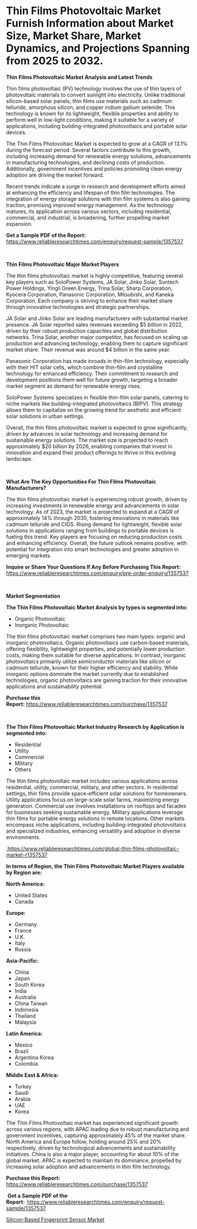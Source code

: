 <p><h1>Thin Films Photovoltaic Market Furnish Information about Market Size, Market Share, Market Dynamics, and Projections Spanning from 2025 to 2032.</h1></p><p><strong>Thin Films Photovoltaic Market Analysis and Latest Trends</strong></p>
<p><p>Thin films photovoltaic (PV) technology involves the use of thin layers of photovoltaic materials to convert sunlight into electricity. Unlike traditional silicon-based solar panels, thin films use materials such as cadmium telluride, amorphous silicon, and copper indium gallium selenide. This technology is known for its lightweight, flexible properties and ability to perform well in low-light conditions, making it suitable for a variety of applications, including building-integrated photovoltaics and portable solar devices.</p><p>The Thin Films Photovoltaic Market is expected to grow at a CAGR of 13.1% during the forecast period. Several factors contribute to this growth, including increasing demand for renewable energy solutions, advancements in manufacturing technologies, and declining costs of production. Additionally, government incentives and policies promoting clean energy adoption are driving the market forward.</p><p>Recent trends indicate a surge in research and development efforts aimed at enhancing the efficiency and lifespan of thin film technologies. The integration of energy storage solutions with thin film systems is also gaining traction, promising improved energy management. As the technology matures, its application across various sectors, including residential, commercial, and industrial, is broadening, further propelling market expansion.</p></p>
<p><strong>Get a Sample PDF of the Report:&nbsp;</strong> <a href="https://www.reliableresearchtimes.com/enquiry/request-sample/1357537?utm_campaign=2035&utm_medium=2&utm_source=Github&utm_content=ia&utm_term=12022025&utm_id=thin-films-photovoltaic">https://www.reliableresearchtimes.com/enquiry/request-sample/1357537</a></p>
<p>&nbsp;</p>
<p><strong>Thin Films Photovoltaic Major Market Players</strong></p>
<p><p>The thin films photovoltaic market is highly competitive, featuring several key players such as SoloPower Systems, JA Solar, Jinko Solar, Suntech Power Holdings, Yingli Green Energy, Trina Solar, Sharp Corporation, Kyocera Corporation, Panasonic Corporation, Mitsubishi, and Kaneka Corporation. Each company is striving to enhance their market share through innovative technologies and strategic partnerships.</p><p>JA Solar and Jinko Solar are leading manufacturers with substantial market presence. JA Solar reported sales revenues exceeding $5 billion in 2022, driven by their robust production capacities and global distribution networks. Trina Solar, another major competitor, has focused on scaling up production and advancing technology, enabling them to capture significant market share. Their revenue was around $4 billion in the same year.</p><p>Panasonic Corporation has made inroads in thin-film technology, especially with their HIT solar cells, which combine thin-film and crystalline technology for enhanced efficiency. Their commitment to research and development positions them well for future growth, targeting a broader market segment as demand for renewable energy rises.</p><p>SoloPower Systems specializes in flexible thin-film solar panels, catering to niche markets like building-integrated photovoltaics (BIPV). This strategy allows them to capitalize on the growing trend for aesthetic and efficient solar solutions in urban settings.</p><p>Overall, the thin films photovoltaic market is expected to grow significantly, driven by advances in solar technology and increasing demand for sustainable energy solutions. The market size is projected to reach approximately $20 billion by 2026, enabling companies that invest in innovation and expand their product offerings to thrive in this evolving landscape.</p></p>
<p>&nbsp;</p>
<p><strong>What Are The Key Opportunities For Thin Films Photovoltaic Manufacturers?</strong></p>
<p><p>The thin films photovoltaic market is experiencing robust growth, driven by increasing investments in renewable energy and advancements in solar technology. As of 2023, the market is projected to expand at a CAGR of approximately 14% through 2030, fostering innovations in materials like cadmium telluride and CIGS. Rising demand for lightweight, flexible solar solutions in applications ranging from buildings to portable devices is fueling this trend. Key players are focusing on reducing production costs and enhancing efficiency. Overall, the future outlook remains positive, with potential for integration into smart technologies and greater adoption in emerging markets.</p></p>
<p><strong>Inquire or Share Your Questions If Any Before Purchasing This Report:</strong> <a href="https://www.reliableresearchtimes.com/enquiry/pre-order-enquiry/1357537?utm_campaign=2035&utm_medium=2&utm_source=Github&utm_content=ia&utm_term=12022025&utm_id=thin-films-photovoltaic">https://www.reliableresearchtimes.com/enquiry/pre-order-enquiry/1357537</a></p>
<p>&nbsp;</p>
<p><strong>Market Segmentation</strong></p>
<p><strong>The Thin Films Photovoltaic Market Analysis by types is segmented into:</strong></p>
<p><ul><li>Organic Photovoltaic</li><li>Inorganic Photovoltaic</li></ul></p>
<p><p>The thin films photovoltaic market comprises two main types: organic and inorganic photovoltaics. Organic photovoltaics use carbon-based materials, offering flexibility, lightweight properties, and potentially lower production costs, making them suitable for diverse applications. In contrast, inorganic photovoltaics primarily utilize semiconductor materials like silicon or cadmium telluride, known for their higher efficiency and stability. While inorganic options dominate the market currently due to established technologies, organic photovoltaics are gaining traction for their innovative applications and sustainability potential.</p></p>
<p><strong>Purchase this Report:&nbsp;</strong><a href="https://www.reliableresearchtimes.com/purchase/1357537?utm_campaign=2035&utm_medium=2&utm_source=Github&utm_content=ia&utm_term=12022025&utm_id=thin-films-photovoltaic">https://www.reliableresearchtimes.com/purchase/1357537</a></p>
<p>&nbsp;</p>
<p><strong>The Thin Films Photovoltaic Market Industry Research by Application is segmented into:</strong></p>
<p><ul><li>Residential</li><li>Utility</li><li>Commercial</li><li>Military</li><li>Others</li></ul></p>
<p><p>The thin films photovoltaic market includes various applications across residential, utility, commercial, military, and other sectors. In residential settings, thin films provide space-efficient solar solutions for homeowners. Utility applications focus on large-scale solar farms, maximizing energy generation. Commercial use involves installations on rooftops and facades for businesses seeking sustainable energy. Military applications leverage thin films for portable energy solutions in remote locations. Other markets encompass niche applications, including building-integrated photovoltaics and specialized industries, enhancing versatility and adoption in diverse environments.</p></p>
<p><a href="https://www.reliableresearchtimes.com/global-thin-films-photovoltaic-market-r1357537?utm_campaign=2035&utm_medium=2&utm_source=Github&utm_content=ia&utm_term=12022025&utm_id=thin-films-photovoltaic">&nbsp;https://www.reliableresearchtimes.com/global-thin-films-photovoltaic-market-r1357537</a></p>
<p><strong>In terms of Region, the Thin Films Photovoltaic Market Players available by Region are:</strong></p>
<p>
    <p> <strong> North America: </strong>
        <ul>
            <li>United States</li>
            <li>Canada</li>
        </ul>
        </p> 
    <p> <strong> Europe: </strong>
        <ul>
            <li>Germany</li>
            <li>France</li>
            <li>U.K.</li>
            <li>Italy</li>
            <li>Russia</li>
        </ul>
        </p> 
    <p> <strong> Asia-Pacific: </strong>
        <ul>
            <li>China</li>
            <li>Japan</li>
            <li>South Korea</li>
            <li>India</li>
            <li>Australia</li>
            <li>China Taiwan</li>
            <li>Indonesia</li>
            <li>Thailand</li>
            <li>Malaysia</li>
        </ul>
        </p> 
    <p> <strong> Latin America: </strong>
        <ul>
            <li>Mexico</li>
            <li>Brazil</li>
            <li>Argentina Korea</li>
            <li>Colombia</li>
        </ul>
        </p> 
    <p> <strong> Middle East & Africa: </strong>
        <ul>
            <li>Turkey</li>
            <li>Saudi</li>
            <li>Arabia</li>
            <li>UAE</li>
            <li>Korea</li>
        </ul>
    </p>
    </p>
<p><p>The Thin Films Photovoltaic market has experienced significant growth across various regions, with APAC leading due to robust manufacturing and government incentives, capturing approximately 45% of the market share. North America and Europe follow, holding around 25% and 20% respectively, driven by technological advancements and sustainability initiatives. China is also a major player, accounting for about 10% of the global market. APAC is expected to maintain its dominance, propelled by increasing solar adoption and advancements in thin film technology.</p></p>
<p><strong>Purchase this Report: </strong><a href="https://www.reliableresearchtimes.com/purchase/1357537?utm_campaign=2035&utm_medium=2&utm_source=Github&utm_content=ia&utm_term=12022025&utm_id=thin-films-photovoltaic">https://www.reliableresearchtimes.com/purchase/1357537</a></p>
<p>&nbsp;<strong>Get a Sample PDF of the Report:&nbsp;&nbsp;</strong><a href="https://www.reliableresearchtimes.com/enquiry/request-sample/1357537?utm_campaign=2035&utm_medium=2&utm_source=Github&utm_content=ia&utm_term=12022025&utm_id=thin-films-photovoltaic">https://www.reliableresearchtimes.com/enquiry/request-sample/1357537</a></p>
<p><strong></strong></p>
<p><p><a href="https://github.com/GenaGaines34/Market-Research-Report-List-1/blob/main/silicon-based-fingerprint-sensor-market.md?utm_campaign=2035&utm_medium=2&utm_source=Github&utm_content=ia&utm_term=12022025&utm_id=thin-films-photovoltaic">Silicon-Based Fingerprint Sensor Market</a></p></p>